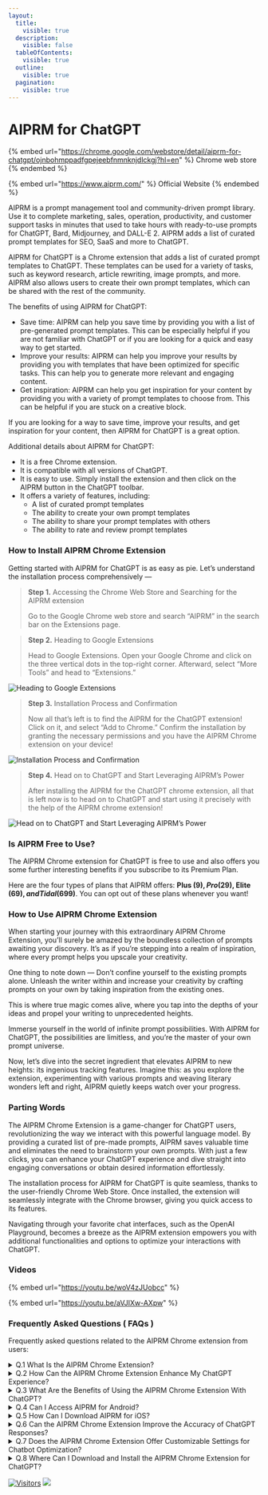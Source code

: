 ```yaml
---
layout:
  title:
    visible: true
  description:
    visible: false
  tableOfContents:
    visible: true
  outline:
    visible: true
  pagination:
    visible: true
---
```


# AIPRM for ChatGPT



{% embed url="https://chrome.google.com/webstore/detail/aiprm-for-chatgpt/ojnbohmppadfgpejeebfnmnknjdlckgj?hl=en" %}
Chrome web store
{% endembed %}

{% embed url="https://www.aiprm.com/" %}
Official Website
{% endembed %}

AIPRM is a prompt management tool and community-driven prompt library. Use it to complete marketing, sales, operation, productivity, and customer support tasks in minutes that used to take hours with ready-to-use prompts for ChatGPT, Bard, Midjourney, and DALL-E 2. AIPRM adds a list of curated prompt templates for SEO, SaaS and more to ChatGPT.&#x20;

AIPRM for ChatGPT is a Chrome extension that adds a list of curated prompt templates to ChatGPT. These templates can be used for a variety of tasks, such as keyword research, article rewriting, image prompts, and more. AIPRM also allows users to create their own prompt templates, which can be shared with the rest of the community.

The benefits of using AIPRM for ChatGPT:

* Save time: AIPRM can help you save time by providing you with a list of pre-generated prompt templates. This can be especially helpful if you are not familiar with ChatGPT or if you are looking for a quick and easy way to get started.
* Improve your results: AIPRM can help you improve your results by providing you with templates that have been optimized for specific tasks. This can help you to generate more relevant and engaging content.
* Get inspiration: AIPRM can help you get inspiration for your content by providing you with a variety of prompt templates to choose from. This can be helpful if you are stuck on a creative block.

If you are looking for a way to save time, improve your results, and get inspiration for your content, then AIPRM for ChatGPT is a great option.

Additional details about AIPRM for ChatGPT:

* It is a free Chrome extension.
* It is compatible with all versions of ChatGPT.
* It is easy to use. Simply install the extension and then click on the AIPRM button in the ChatGPT toolbar.
* It offers a variety of features, including:
  * A list of curated prompt templates
  * The ability to create your own prompt templates
  * The ability to share your prompt templates with others
  * The ability to rate and review prompt templates

### How to Install AIPRM Chrome Extension

Getting started with AIPRM for ChatGPT is as easy as pie. Let’s understand the installation process comprehensively —

> **Step 1.** Accessing the Chrome Web Store and Searching for the AIPRM extension
>
> Go to the Google Chrome web store and search “AIPRM” in the search bar on the Extensions page.

> **Step 2.** Heading to Google Extensions
>
> Head to Google Extensions. Open your Google Chrome and click on the three vertical dots in the top-right corner. Afterward, select “More Tools” and head to “Extensions.”

![Heading to Google Extensions](https://lh5.googleusercontent.com/vjBvAQUocnLsK7vXwA0uV7KXFyCaRt7YKVFTLgCoC62mXpHIUP34LYQMkrFTNs9\_d6iJ1UJoSo-BN7XRLyiqX0aqg1VgcLysHfCJxMulfagvXty664fIOdEohcCDJSVOPX1EDQwsnV7xNQfxP1UK\_48)

> **Step 3.** Installation Process and Confirmation
>
> Now all that’s left is to find the AIPRM for the ChatGPT extension!  Click on it, and select “Add to Chrome.” Confirm the installation by granting the necessary permissions and you have the AIPRM Chrome extension on your device!

![Installation Process and Confirmation](https://lh4.googleusercontent.com/pPS-pu-vhEi5VGieXzrJ4V49U8Jd1ison6zAiqdMyt-I2pGow4zIo0rv-lE63CZn4iMKN5NyKWkec\_5lHObS8\_EKFyS50AwQboRaKoQ7u5qPoObZxw8JKQvP5Lo1pk0bMv8w550nZhMTgIl6JxUaHM4)

> **Step 4.** Head on to ChatGPT and Start Leveraging AIPRM’s Power
>
> After installing the AIPRM for the ChatGPT chrome extension, all that is left now is to head on to ChatGPT and start using it precisely with the help of the AIPRM chrome extension!

![Head on to ChatGPT and Start Leveraging AIPRM’s Power](https://lh3.googleusercontent.com/69KZ4sSMNX8ILHnKUxGv\_AXkmAkd5YILX5jJZTkGYePVeO5A94QPqXuh9af5wVPY5s4q-QFqrJ5nx68FHwb0b79iUjxYbaWfN7veloI9bNt3rZng3-mur9kdBgocAq2SPXKIQxZWadk3y1u-s1xP9ts)

### Is AIPRM Free to Use?

The AIPRM Chrome extension for ChatGPT is free to use and also offers you some further interesting benefits if you subscribe to its Premium Plan.

Here are the four types of plans that AIPRM offers: **Plus ($9), Pro ($29), Elite ($69), and Tidal ($699)**. You can opt out of these plans whenever you want!

### How to Use AIPRM Chrome Extension

When starting your journey with this extraordinary AIPRM Chrome Extension, you’ll surely be amazed by the boundless collection of prompts awaiting your discovery. It’s as if you’re stepping into a realm of inspiration, where every prompt helps you upscale your creativity.&#x20;

One thing to note down — Don’t confine yourself to the existing prompts alone. Unleash the writer within and increase your creativity by crafting prompts on your own by taking inspiration from the existing ones.

This is where true magic comes alive, where you tap into the depths of your ideas and propel your writing to unprecedented heights.

Immerse yourself in the world of infinite prompt possibilities. With AIPRM for ChatGPT, the possibilities are limitless, and you’re the master of your own prompt universe.

Now, let’s dive into the secret ingredient that elevates AIPRM to new heights: its ingenious tracking features. Imagine this: as you explore the extension, experimenting with various prompts and weaving literary wonders left and right, AIPRM quietly keeps watch over your progress.

### Parting Words <a href="#h-is-aiprm-free-to-use" id="h-is-aiprm-free-to-use"></a>

The AIPRM Chrome Extension is a game-changer for ChatGPT users, revolutionizing the way we interact with this powerful language model. By providing a curated list of pre-made prompts, AIPRM saves valuable time and eliminates the need to brainstorm your own prompts. With just a few clicks, you can enhance your ChatGPT experience and dive straight into engaging conversations or obtain desired information effortlessly.

The installation process for AIPRM for ChatGPT is quite seamless, thanks to the user-friendly Chrome Web Store. Once installed, the extension will seamlessly integrate with the Chrome browser, giving you quick access to its features.&#x20;

Navigating through your favorite chat interfaces, such as the OpenAI Playground, becomes a breeze as the AIPRM extension empowers you with additional functionalities and options to optimize your interactions with ChatGPT.

### Videos

{% embed url="https://youtu.be/woV4zJUobcc" %}

{% embed url="https://youtu.be/aVJIXw-AXpw" %}

### Frequently Asked Questions ( FAQs ) <a href="#viewer-60u9u" id="viewer-60u9u"></a>

Frequently asked questions related to the AIPRM Chrome extension from users:

<details>
<summary>Q.1 What Is the AIPRM Chrome Extension?</summary>

AIPRM Chrome Extension is a ChatGPT prompt manager that provides thousands of ready-made AIPRM prompt templates for ChatGPT that you can use to improve productivity and efficiency at work. Go to the Introduction section of AIPRM of this post!

</details>

<details>
  
<summary>Q.2 How Can the AIPRM Chrome Extension Enhance My ChatGPT Experience?</summary>

By providing thousands of prompt templates, personalization and customization features, privacy and security, and making use of ChatGPT more easily and effectively, the AIPRM Chrome extension enhances your experience and conversations with ChatGPT. To know more, read this post from the start!

</details>

<details>
<summary>Q.3 What Are the Benefits of Using the AIPRM Chrome Extension With ChatGPT?</summary>

1. Increase productivity and efficiency at work
2. Provides thousands of prompt templates related to different categories such as Copywriting, SEO, Marketing, and much more.
3. It offers so many personalization and customization features for users
4. Allow us to choose the output in multiple languages in different tons and writing styles
5. Saves a lot of time and effort
</details>

<details>
<summary>Q.4 Can I Access AIPRM for Android?</summary>

You cannot use the AIPRM extension on the Google Mobile Chrome browser. For that, you have to download the KIWI Browser from the app store, install it, and then you can start using AIPRM for ChatGPT. [Learn more!](https://www.aiprm.com/blog/how-to-use-aiprm-on-android/)
</details>

<details>
<summary>Q.5 How Can I Download AIPRM for iOS?</summary>

You can [download the AIPRM for iOS from Apple App Store.](https://apps.apple.com/us/app/aiprm-ai-prompts/id6446715853)

</details>

<details>
<summary>Q.6 Can the AIPRM Chrome Extension Improve the Accuracy of ChatGPT Responses?</summary>

Yes, the AIPRM Chrome extension improves the accuracy of ChatGPT responses or outputs by providing quick responses in an optimized manner.

</details>

<details>
<summary>Q.7 Does the AIPRM Chrome Extension Offer Customizable Settings for Chatbot Optimization?</summary>

Yes, the AIPRM Chrome extension offers customizable settings for ChatGPT users to optimize their experience. Users can customize the responses of ChatGPT such as output language, tone, and writing style. Users also select the focused topic and filter the prompts.

</details>

<details>
<summary>Q.8 Where Can I Download and Install the AIPRM Chrome Extension for ChatGPT?</summary>

To download and install the AIPRM Chrome extension for ChatGPT, go to the Chrome web store and search for "AIPRM for ChatGPT", that's it. Download, integrate it with ChatGPT, and improve your productivity.
</details>

[![Visitors](https://api.visitorbadge.io/api/visitors?path=https%3A%2F%2Fgithub.com%2Fdrshahizan&labelColor=%23697689&countColor=%23555555&style=plastic)](https://visitorbadge.io/status?path=https%3A%2F%2Fgithub.com%2Fdrshahizan)
![](https://hit.yhype.me/github/profile?user_id=81284918)
